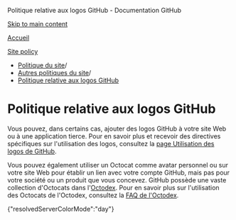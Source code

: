 Politique relative aux logos GitHub - Documentation GitHub

[Skip to main content](#main-content)

[Accueil](/fr)

[Site policy](/fr/site-policy)

* [Politique du site](/fr/site-policy)/
* [Autres politiques du site](/fr/site-policy/other-site-policies)/
* [Politique relative aux logos GitHub](/fr/site-policy/other-site-policies/github-logo-policy)

Politique relative aux logos GitHub
==========

Vous pouvez, dans certains cas, ajouter des logos GitHub à votre site Web ou à une application tierce. Pour en savoir plus et recevoir des directives spécifiques sur l'utilisation des logos, consultez la [page Utilisation des logos de GitHub](https://github.com/logos).

Vous pouvez également utiliser un Octocat comme avatar personnel ou sur votre site Web pour établir un lien avec votre compte GitHub, mais pas pour votre société ou un produit que vous concevez. GitHub possède une vaste collection d'Octocats dans l'[Octodex](https://octodex.github.com/). Pour en savoir plus sur l'utilisation des Octocats de l'Octodex, consultez la [FAQ de l'Octodex](https://octodex.github.com/faq/).

{"resolvedServerColorMode":"day"}
